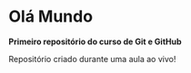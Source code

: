# Olá Mundo
 **Primeiro repositório do curso de Git e GitHub**

Repositório criado durante uma aula ao vivo!
